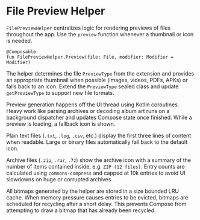 # File Preview Helper

`FilePreviewHelper` centralizes logic for rendering previews of files throughout the app. Use the
`preview` function whenever a thumbnail or icon is needed.

```
@Composable
fun FilePreviewHelper.Preview(file: File, modifier: Modifier = Modifier)
```

The helper determines the file `PreviewType` from the extension and provides an appropriate
thumbnail when possible (images, videos, PDFs, APKs) or falls back to an icon. Extend the
`PreviewType` sealed class and update `getPreviewType` to support new file formats.

Preview generation happens off the UI thread using Kotlin coroutines. Heavy work
like parsing archives or decoding album art runs on a background dispatcher and
updates Compose state once finished. While a preview is loading, a fallback icon
is shown.

Plain text files (`.txt`, `.log`, `.csv`, etc.) display the first three lines of
content when readable. Large or binary files automatically fall back to the
default icon.

Archive files (`.zip`, `.rar`, `.7z`) show the archive icon with a summary of the number of items
contained inside, e.g. `ZIP (12 files)`. Entry counts are calculated using `commons-compress` and
capped at 10k entries to avoid UI slowdowns on huge or corrupted archives.

All bitmaps generated by the helper are stored in a size bounded LRU cache. When
memory pressure causes entries to be evicted, bitmaps are scheduled for
recycling after a short delay. This prevents Compose from attempting to draw a
bitmap that has already been recycled.